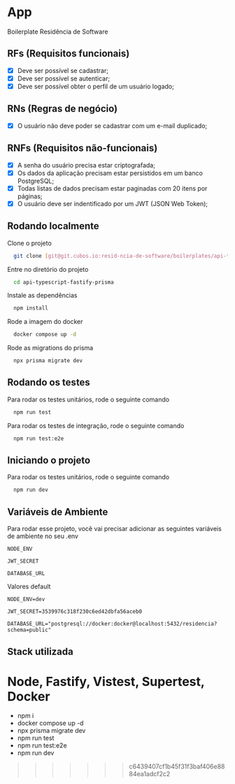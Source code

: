 # App

Boilerplate Residência de Software

## RFs (Requisitos funcionais)

- [x] Deve ser possível se cadastrar;
- [x] Deve ser possível se autenticar;
- [x] Deve ser possível obter o perfil de um usuário logado;

## RNs (Regras de negócio)

- [x] O usuário não deve poder se cadastrar com um e-mail duplicado;

## RNFs (Requisitos não-funcionais)

- [x] A senha do usuário precisa estar criptografada;
- [x] Os dados da aplicação precisam estar persistidos em um banco PostgreSQL;
- [x] Todas listas de dados precisam estar paginadas com 20 itens por páginas;
- [x] O usuário deve ser indentificado por um JWT (JSON Web Token);

## Rodando localmente

Clone o projeto

```bash
  git clone [git@git.cubos.io:resid-ncia-de-software/boilerplates/api-typescript-fastify-prisma.git](https://github.com/vanderL/boilerplate-nodejs-fastify-prisma.git)
```

Entre no diretório do projeto

```bash
  cd api-typescript-fastify-prisma
```

Instale as dependências

```bash
  npm install
```

Rode a imagem do docker

```bash
  docker compose up -d
```

Rode as migrations do prisma

```bash
  npx prisma migrate dev
```

## Rodando os testes

Para rodar os testes unitários, rode o seguinte comando

```bash
  npm run test
```

Para rodar os testes de integração, rode o seguinte comando

```bash
  npm run test:e2e
```

## Iniciando o projeto

Para rodar os testes unitários, rode o seguinte comando

```bash
  npm run dev
```

## Variáveis de Ambiente

Para rodar esse projeto, você vai precisar adicionar as seguintes variáveis de ambiente no seu .env

`NODE_ENV`

`JWT_SECRET`

`DATABASE_URL`

Valores default

`NODE_ENV=dev`

`JWT_SECRET=3539976c318f230c6ed42dbfa56aceb0`

`DATABASE_URL="postgresql://docker:docker@localhost:5432/residencia?schema=public"`

## Stack utilizada

Node, Fastify, Vistest, Supertest, Docker
=======
  - npm i
  - docker compose up -d
  - npx prisma migrate dev
  - npm run test
  - npm run test:e2e
  - npm run dev
>>>>>>> c6439407cf1b45f31f3baf406e8884ea1adcf2c2
